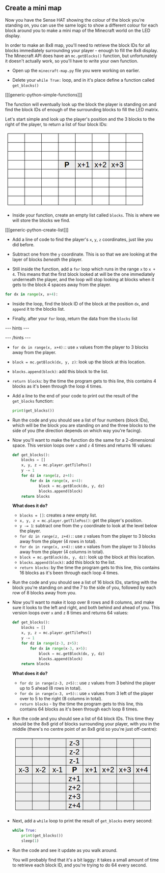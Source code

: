 ## Create a mini map

Now you have the Sense HAT showing the colour of the block you're standing on, you can use the same logic to show a different colour for each block around you to make a mini map of the Minecraft world on the LED display.

In order to make an 8x8 map, you'll need to retrieve the block IDs for all blocks immediately surrounding your player - enough to fill the 8x8 display. The Minecraft API does have an `mc.getBlocks()` function, but unfortunately it doesn't actually work, so you'll have to write your own function.

+ Open up the `minecraft-map.py` file you were working on earlier.

+ Delete your `while True:` loop, and in it's place define a function called `get_blocks()`

[[[generic-python-simple-functions]]]

The function will eventually look up the block the player is standing on and find the block IDs of enough of the surrounding blocks to fill the LED matrix.

Let's start simple and look up the player's position and the 3 blocks to the right of the player, to return a list of four block IDs:

![First get_blocks loop](images/first-get-blocks-loop.png)

+ Inside your function, create an empty list called `blocks`. This is where we will store the blocks we find.

[[[generic-python-create-list]]]

+ Add a line of code to find the player's `x`, `y`, `z` coordinates, just like you did before.

+ Subtract one from the `y` coordinate. This is so that we are looking at the layer of blocks _beneath_ the player.

+ Still inside the function, add a `for` loop which runs in the range `x` to `x + 4`. This means that the first block looked at will be the one immediately underneath the player, and the loop will stop looking at blocks when it gets to the block 4 spaces away from the player.

```python
for dx in range(x, x+4):
```

+ Inside the loop, find the block ID of the block at the position `dx`, and `append` it to the blocks list.

+ Finally, after your `for` loop, return the data from the `blocks` list

--- hints ---


--- /hints ---


- `for dx in range(x, x+4):`: use `x` values from the player to 3 blocks away from the player.
- `block = mc.getBlock(dx, y, z)`: look up the block at this location.
- `blocks.append(block)`: add this block to the list.
- `return blocks`: by the time the program gets to this line, this contains 4 blocks as it's been through the loop 4 times.

- Add a line to the end of your code to print out the result of the `get_blocks` function:

    ```python
    print(get_blocks())
    ```

- Run the code and you should see a list of four numbers (block IDs), which will be the block you are standing on and the three blocks to the side of you (the direction depends on which way you're facing).

- Now you'll want to make the function do the same for a 2-dimensional space. This version loops over `x` and `z` 4 times and returns 16 values:

    ```python
    def get_blocks():
        blocks = []
        x, y, z = mc.player.getTilePos()
        y -= 1
        for dz in range(z, z+4):
            for dx in range(x, x+4):
                block = mc.getBlock(dx, y, dz)
                blocks.append(block)
        return blocks
    ```

    **What does it do?**

    - `blocks = []`: creates a new empty list.
    - `x, y, z = mc.player.getTilePos()`: get the player's position.
    - `y -= 1`: subtract one from the `y` coordinate to look at the level below the player.
    - `for dz in range(z, z+4):`: use `z` values from the player to 3 blocks away from the player (4 rows in total).
    - `for dx in range(x, x+4):`: use `x` values from the player to 3 blocks away from the player (4 columns in total).
    - `block = mc.getBlock(dx, y, dz)`: look up the block at this location.
    - `blocks.append(block)`: add this block to the list.
    - `return blocks`: by the time the program gets to this line, this contains 16 blocks as it's been through each loop 4 times.

- Run the code and you should see a list of 16 block IDs, starting with the block you're standing on and the 7 to the side of you, followed by each row of 8 blocks away from you.

- Now you'll want to make it loop over 8 rows and 8 columns, and make sure it looks to the left and right, and both behind and ahead of you. This version loops over `x` and `z` 8 times and returns 64 values:

    ```python
    def get_blocks():
        blocks = []
        x, y, z = mc.player.getTilePos()
        y -= 1
        for dz in range(z-3, z+5):
            for dx in range(x-3, x+5):
                block = mc.getBlock(dx, y, dz)
                blocks.append(block)
        return blocks
    ```

    **What does it do?**

    - `for dz in range(z-3, z+5):`: use `z` values from 3 behind the player up to 5 ahead (8 rows in total).
    - `for dx in range(x-3, x+5):`: use `x` values from 3 left of the player over to 5 to the right (8 columns in total).
    - `return blocks` - by the time the program gets to this line, this contains 64 blocks as it's been through each loop 8 times.

- Run the code and you should see a list of 64 block IDs. This time they should be the 8x8 grid of blocks surrounding your player, with you in the middle (there's no centre point of an 8x8 grid so you're just off-centre):

    ![Third get_blocks loop](images/third-get-blocks-loop.png)

- Next, add a `while` loop to print the result of `get_blocks` every second:

    ```python
    while True:
        print(get_blocks())
        sleep(1)
    ```

- Run the code and see it update as you walk around.

    You will probably find that it's a bit laggy: it takes a small amount of time to retrieve each block ID, and you're trying to do 64 every second.
